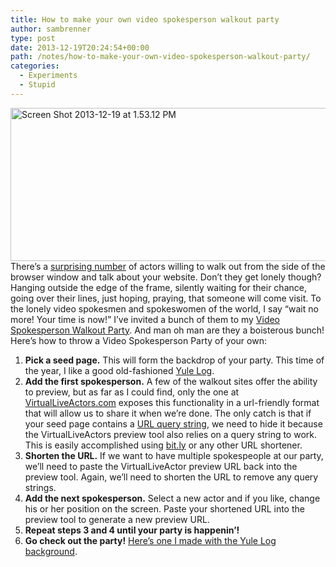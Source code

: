 ```yaml
---
title: How to make your own video spokesperson walkout party
author: sambrenner
type: post
date: 2013-12-19T20:24:54+00:00
path: /notes/how-to-make-your-own-video-spokesperson-walkout-party/
categories:
  - Experiments
  - Stupid
---
```

[<img class="aligncenter size-medium wp-image-481" alt="Screen Shot 2013-12-19 at 1.53.12 PM" src="/img/uploads/2013/12/Screen-Shot-2013-12-19-at-1.53.12-PM-600x245.png" width="600" height="245" />][1]
There&#8217;s a [surprising number][2] of actors willing to walk out from the side of the browser window and talk about your website. Don&#8217;t they get lonely though? Hanging outside the edge of the frame, silently waiting for their chance, going over their lines, just hoping, praying, that someone will come visit. To the lonely video spokesmen and spokeswomen of the world, I say &#8220;wait no more! Your time is now!&#8221; I&#8217;ve invited a bunch of them to my [Video Spokesperson Walkout Party][1]. And man oh man are they a boisterous bunch! Here&#8217;s how to throw a Video Spokesperson Party of your own:
  1. **Pick a seed page.** This will form the backdrop of your party. This time of the year, I like a good old-fashioned [Yule Log][3].
  2. **Add the first spokesperson.** A few of the walkout sites offer the ability to preview, but as far as I could find, only the one at [VirtualLiveActors.com][4] exposes this functionality in a url-friendly format that will allow us to share it when we&#8217;re done. The only catch is that if your seed page contains a [URL query string][5], we need to hide it because the VirtualLiveActors preview tool also relies on a query string to work. This is easily accomplished using [bit.ly][6] or any other URL shortener.
  3. **Shorten the URL.** If we want to have multiple spokespeople at our party, we&#8217;ll need to paste the VirtualLiveActor preview URL back into the preview tool. Again, we&#8217;ll need to shorten the URL to remove any query strings.
  4. **Add the next spokesperson.** Select a new actor and if you like, change his or her position on the screen. Paste your shortened URL into the preview tool to generate a new preview URL.
  5. **Repeat steps 3 and 4 until your party is happenin&#8217;!**
  6. **Go check out the party!** [Here&#8217;s one I made with the Yule Log background][7].

 [1]: http://code.javahd.com/demo/demo.php?url=http://bit.ly/IWTmq8&alignvideo=bottomright&video=chrisa.flv&v=s
 [2]: https://www.google.com/search?q=video+spokesperson
 [3]: https://youtube.googleapis.com/v/ZZO0fpjH1Sg?autoplay=1
 [4]: http://virtualliveactors.com/actors.html
 [5]: http://en.wikipedia.org/wiki/Query_string
 [6]: https://bitly.com/
 [7]: http://code.javahd.com/demo/demo.php?url=http://bit.ly/1bTaNl9&alignvideo=bottomright&video=juang.flv&v=s
